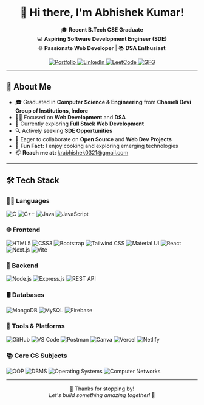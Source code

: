 <h1 align="center">👋 Hi there, I'm Abhishek Kumar!</h1>

<p align="center">
  🎓 <b>Recent B.Tech CSE Graduate</b> <br>
  💻 <b>Aspiring Software Development Engineer (SDE)</b> <br>
  🌐 <b>Passionate Web Developer</b> | 📚 <b>DSA Enthusiast</b>
</p>

<p align="center">
  <a href="https://krabhishek.vercel.app/" target="_blank">
    <img src="https://img.shields.io/badge/My%20Portfolio-343a40?style=flat&logo=web" alt="Portfolio"/>
  </a>
  <a href="https://www.linkedin.com/in/abhishek2k24" target="_blank">
    <img src="https://img.shields.io/badge/LinkedIn-0A66C2?style=flat&logo=linkedin&logoColor=white" alt="LinkedIn"/>
  </a>
  <a href="https://leetcode.com/Abhi_1_2_3" target="_blank">
    <img src="https://img.shields.io/badge/LeetCode-FFA116?style=flat&logo=leetcode&logoColor=white" alt="LeetCode"/>
  </a>
  <a href="https://auth.geeksforgeeks.org/user/krabhishek0321" target="_blank">
    <img src="https://img.shields.io/badge/GeeksforGeeks-2F8D46?style=flat&logo=geeksforgeeks&logoColor=white" alt="GFG"/>
  </a>
</p>

---

## 🚀 About Me

- 🎓 Graduated in **Computer Science & Engineering** from **Chameli Devi Group of Institutions, Indore**
- 👨‍💻 Focused on **Web Development** and **DSA**
- 🌱 Currently exploring **Full Stack Web Development**
- 🔍 Actively seeking **SDE Opportunities**
- 🤝 Eager to collaborate on **Open Source** and **Web Dev Projects**
- 🍳 **Fun Fact:** I enjoy cooking and exploring emerging technologies
- 📫 **Reach me at:** [krabhishek0321@gmail.com](mailto:krabhishek0321@gmail.com)

---

## 🛠️ Tech Stack

### 👨‍💻 Languages  
![C](https://img.shields.io/badge/C-00599C?style=flat&logo=c&logoColor=white)
![C++](https://img.shields.io/badge/C++-00599C?style=flat&logo=c%2B%2B&logoColor=white)
![Java](https://img.shields.io/badge/Java-007396?style=flat&logo=java&logoColor=white)
![JavaScript](https://img.shields.io/badge/JavaScript-F7DF1E?style=flat&logo=javascript&logoColor=black)

### 🌐 Frontend  
![HTML5](https://img.shields.io/badge/HTML5-E34F26?style=flat&logo=html5&logoColor=white)
![CSS3](https://img.shields.io/badge/CSS3-1572B6?style=flat&logo=css3&logoColor=white)
![Bootstrap](https://img.shields.io/badge/Bootstrap-7952B3?style=flat&logo=bootstrap&logoColor=white)
![Tailwind CSS](https://img.shields.io/badge/TailwindCSS-06B6D4?style=flat&logo=tailwind-css&logoColor=white)
![Material UI](https://img.shields.io/badge/Material--UI-0081CB?style=flat&logo=mui&logoColor=white)
![React](https://img.shields.io/badge/React-61DAFB?style=flat&logo=react&logoColor=black)
![Next.js](https://img.shields.io/badge/Next.js-000000?style=flat&logo=next.js&logoColor=white)
![Vite](https://img.shields.io/badge/Vite-646CFF?style=flat&logo=vite&logoColor=white)

### 🔧 Backend  
![Node.js](https://img.shields.io/badge/Node.js-339933?style=flat&logo=node.js&logoColor=white)
![Express.js](https://img.shields.io/badge/Express.js-000000?style=flat&logo=express&logoColor=white)
![REST API](https://img.shields.io/badge/REST%20API-FF6C37?style=flat&logo=api&logoColor=white)

### 🛢️ Databases  
![MongoDB](https://img.shields.io/badge/MongoDB-47A248?style=flat&logo=mongodb&logoColor=white)
![MySQL](https://img.shields.io/badge/MySQL-4479A1?style=flat&logo=mysql&logoColor=white)
![Firebase](https://img.shields.io/badge/Firebase-FFCA28?style=flat&logo=firebase&logoColor=black)

### 🧰 Tools & Platforms  
![GitHub](https://img.shields.io/badge/GitHub-181717?style=flat&logo=github&logoColor=white)
![VS Code](https://img.shields.io/badge/VS%20Code-007ACC?style=flat&logo=visual-studio-code&logoColor=white)
![Postman](https://img.shields.io/badge/Postman-FF6C37?style=flat&logo=postman&logoColor=white)
![Canva](https://img.shields.io/badge/Canva-00C4CC?style=flat&logo=canva&logoColor=white)
![Vercel](https://img.shields.io/badge/Vercel-000000?style=flat&logo=vercel&logoColor=white)
![Netlify](https://img.shields.io/badge/Netlify-00C7B7?style=flat&logo=netlify&logoColor=white)


### 📚 Core CS Subjects

![OOP](https://img.shields.io/badge/OOPs-00599C?style=flat&logo=circle&logoColor=white)
![DBMS](https://img.shields.io/badge/DBMS-4B8BBE?style=flat&logo=databricks&logoColor=white)
![Operating Systems](https://img.shields.io/badge/Operating%20Systems-FFA500?style=flat&logo=linux&logoColor=white)
![Computer Networks](https://img.shields.io/badge/Computer%20Networks-800000?style=flat&logo=protocols.io&logoColor=white)

---

<p align="center">
  🙌 Thanks for stopping by! <br/>
  <i>Let's build something amazing together!</i> 🚀
</p>
